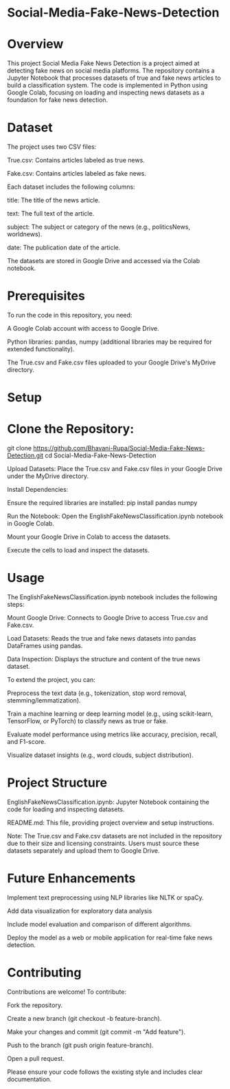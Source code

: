 # Social-Media-Fake-News-Detection
# Overview

This project Social Media Fake News Detection is a project aimed at detecting fake news on social media platforms. The repository contains a Jupyter Notebook that processes datasets of true and fake news articles to build a classification system. The code is implemented in Python using Google Colab, focusing on loading and inspecting news datasets as a foundation for fake news detection.

# Dataset

The project uses two CSV files:

True.csv: Contains articles labeled as true news.

Fake.csv: Contains articles labeled as fake news.

Each dataset includes the following columns:

title: The title of the news article.

text: The full text of the article.

subject: The subject or category of the news (e.g., politicsNews, worldnews).

date: The publication date of the article.

The datasets are stored in Google Drive and accessed via the Colab notebook.


# Prerequisites

To run the code in this repository, you need:

A Google Colab account with access to Google Drive.

Python libraries: pandas, numpy (additional libraries may be required for extended functionality).

The True.csv and Fake.csv files uploaded to your Google Drive's MyDrive directory.



# Setup

# Clone the Repository:

git clone https://github.com/Bhavani-Rupa/Social-Media-Fake-News-Detection.git
cd Social-Media-Fake-News-Detection

Upload Datasets:
Place the True.csv and Fake.csv files in your Google Drive under the MyDrive directory.

Install Dependencies:

Ensure the required libraries are installed:
pip install pandas numpy

Run the Notebook:
Open the EnglishFakeNewsClassification.ipynb notebook in Google Colab.

Mount your Google Drive in Colab to access the datasets.

Execute the cells to load and inspect the datasets.


# Usage

The EnglishFakeNewsClassification.ipynb notebook includes the following steps:

Mount Google Drive: Connects to Google Drive to access True.csv and Fake.csv.

Load Datasets: Reads the true and fake news datasets into pandas DataFrames using pandas.

Data Inspection: Displays the structure and content of the true news dataset.


To extend the project, you can:

Preprocess the text data (e.g., tokenization, stop word removal, stemming/lemmatization).

Train a machine learning or deep learning model (e.g., using scikit-learn, TensorFlow, or PyTorch) to classify news as true or fake.

Evaluate model performance using metrics like accuracy, precision, recall, and F1-score.

Visualize dataset insights (e.g., word clouds, subject distribution).



# Project Structure

EnglishFakeNewsClassification.ipynb: Jupyter Notebook containing the code for loading and inspecting datasets.

README.md: This file, providing project overview and setup instructions.

Note: The True.csv and Fake.csv datasets are not included in the repository due to their size and licensing constraints. Users must source these datasets separately and upload them to Google Drive.


# Future Enhancements

Implement text preprocessing using NLP libraries like NLTK or spaCy.

Add data visualization for exploratory data analysis 

Include model evaluation and comparison of different algorithms.

Deploy the model as a web or mobile application for real-time fake news detection.


# Contributing

Contributions are welcome! To contribute:

Fork the repository.

Create a new branch (git checkout -b feature-branch).

Make your changes and commit (git commit -m "Add feature").

Push to the branch (git push origin feature-branch).

Open a pull request.

Please ensure your code follows the existing style and includes clear documentation.
